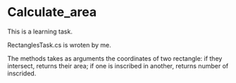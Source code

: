 # Calculate_area

This is a learning task.

RectanglesTask.cs is wroten by me.

The methods takes as arguments the coordinates of two rectangle:
    if they intersect, returns their area;
    if one is inscribed in another, returns number of inscrided.
